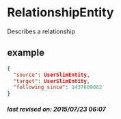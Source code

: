 # RelationshipEntity

Describes a relationship

## example

```json
{
  "source": UserSlimEntity,
  "target": UserSlimEntity,
  "following_since": 1437609082
}
```

##### last revised on: 2015/07/23 06:07
